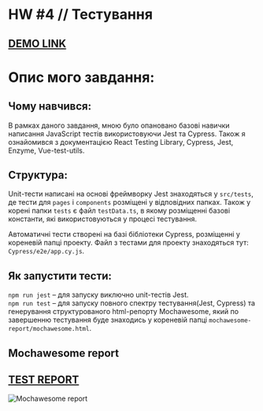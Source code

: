 # HW #4 // Тестування

## [DEMO LINK](https://dmytro-lebedchenko.github.io/react_courses-app/#/)

# Опис мого завдання:

## Чому навчився:
В рамках даного завдання, мною було опановано базові навички написання JavaScript тестів використовуючи Jest та Cypress. Також я ознайомився з документацією React Testing Library, Cypress, Jest, Enzyme, Vue-test-utils.

## Структура:
Unit-тести написані на основі фреймворку Jest знаходяться у `src/tests`, де тести для `pages` і `components` розміщені у відповідних папках. Також у корені папки `tests` є файл `testData.ts`, в якому розміщенні базові константи, які використовуються у процесі тестування.

Автоматичні тести створені на базі бібліотеки Cypress, розміщенні у кореневій папці проекту. Файл з тестами для проекту знаходяться тут: `Cypress/e2e/app.cy.js`.

## Як запустити тести:
`npm run jest` – для запуску виключно unit-тестів Jest. <br>
`npm run test` – для запуску повного спектру тестування(Jest, Cypress) та генерування структурованого html-репорту Mochawesome, який по завершенню тестування буде знаходись у кореневій папці `mochawesome-report/mochawesome.html`.

## Mochawesome report
## [TEST REPORT](./mochawesome-report/mochawesome.html)

![Mochawesome report](./readme/preview/mocha_report.gif)
